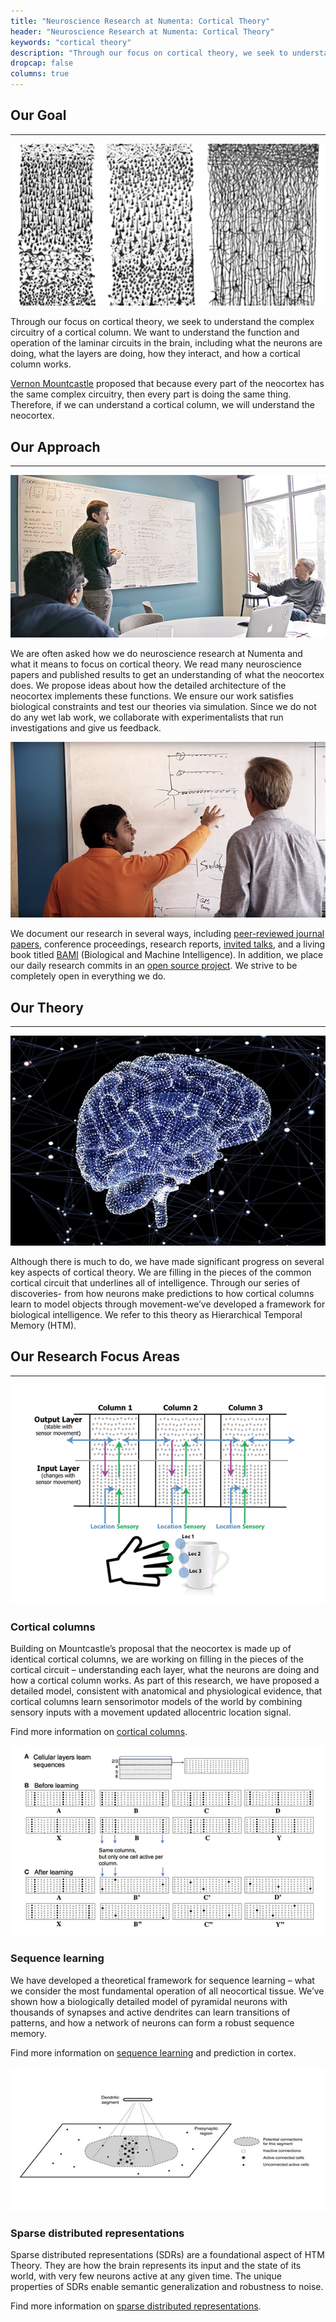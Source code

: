 ```yaml
---
title: "Neuroscience Research at Numenta: Cortical Theory"
header: "Neuroscience Research at Numenta: Cortical Theory"
keywords: "cortical theory"
description: "Through our focus on cortical theory, we seek to understand the cortical column. We do this by reading papers, proposing ideas, and testing them via simulation. We document our work in several ways, such as papers and invited talks. Our main research focus areas are cortical columns, sequence learning, and SDRs."
dropcap: false
columns: true
---
```


## Our Goal
___
<section>
<aside>

![Cortical Theory - Our Goal](images/cortical-theory-our-goal.png)

</aside>

Through our focus on cortical theory, we seek to understand the complex circuitry of a cortical column. We want to understand the function and operation of the laminar circuits in the brain, including what the neurons are doing, what the layers are doing, how they interact, and how a cortical column works.

[Vernon Mountcastle](https://en.wikipedia.org/wiki/Vernon_Benjamin_Mountcastle) proposed that because every part of the neocortex has the same complex circuitry, then every part is doing the same thing.  Therefore, if we can understand a cortical column, we will understand the neocortex.  

</section>

## Our Approach
<hr>

<section>
<aside>

![Cortical Theory - Our Approach 1](images/cortical-theory-our-approach-1.png)

</aside>

We are often asked how we do neuroscience research at Numenta and what it means to focus on cortical theory. We read many neuroscience papers and published results to get an understanding of what the neocortex does. We propose ideas about how the detailed architecture of the neocortex implements these functions. We ensure our work satisfies biological constraints and test our theories via simulation. Since we do not do any wet lab work, we collaborate with experimentalists that run investigations and give us feedback.

</section>
<section>
<aside>

![Cortical Theory - Our Approach 2](images/cortical-theory-our-approach-2.png)

</aside>

We document our research in several ways, including [peer-reviewed journal papers](/resources/papers/), conference proceedings, research reports, [invited talks](/events/), and a living book titled [BAMI](/resources/biological-and-machine-intelligence/) (Biological and Machine Intelligence). In addition, we place our daily research commits in an [open source project](http://numenta.org/). We strive to be completely open in everything we do.

</section>

## Our Theory
<hr>

<section>
<aside>

![Cortical Theory - Our Theory](images/cortical-theory-our-theory.png)

</aside>
Although there is much to do, we have made significant progress on several key aspects of cortical theory. We are filling in the pieces of the common cortical circuit that underlines all of intelligence.  Through our series of discoveries- from how neurons make predictions to how cortical columns learn to model objects through movement-we’ve developed a framework for biological intelligence. We refer to this theory as Hierarchical Temporal Memory (HTM).

</section>

## Our Research Focus Areas
___
<section>
<aside>

![Cortical Theory - Cortical Columns](images/cortical-theory-cortical-columns.png)

</aside>

### Cortical columns

Building on Mountcastle’s proposal that the neocortex is made up of identical cortical columns, we are working on filling in the pieces of the cortical circuit – understanding each layer, what the neurons are doing and how a cortical column works. As part of this research, we have proposed a detailed model, consistent with anatomical and physiological evidence, that cortical columns learn sensorimotor models of the world by combining sensory inputs with a movement updated allocentric location signal.

Find more information on [cortical columns](/neuroscience-research/cortical-theory/cortical-columns/).

</section>
<section>
<aside>

![Cortical Theory - Sequence Learning](images/cortical-theory-sequence-learning.png)

</aside>

### Sequence learning

We have developed a theoretical framework for sequence learning – what we consider the most fundamental operation of all neocortical tissue.  We’ve shown how a biologically detailed model of pyramidal neurons with thousands of synapses and active dendrites can learn transitions of patterns, and how a network of neurons can form a robust sequence memory.

Find more information on [sequence learning](/neuroscience-research/cortical-theory/sequence-learning/) and prediction in cortex.

</section>
<section>
<aside>

![Cortical Theory - SDRs](images/cortical-theory-sparse-distributed-representations.png)

</aside>

### Sparse distributed representations

Sparse distributed representations (SDRs) are a foundational aspect of HTM Theory.  They are how the brain represents its input and the state of its world, with very few neurons active at any given time. The unique properties of SDRs enable semantic generalization and robustness to noise.

Find more information on [sparse distributed representations](/neuroscience-research/cortical-theory/sparse-distributed-representations/).

</section>
